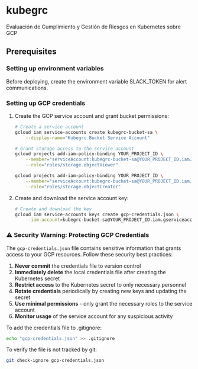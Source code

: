 # kubegrc
Evaluación de Cumplimiento y Gestión de Riesgos en Kubernetes sobre GCP

## Prerequisites
### Setting up environment variables
Before deploying, create the environment variable SLACK_TOKEN for alert communications.

### Setting up GCP credentials
1. Create the GCP service account and grant bucket permissions:

    ```bash
    # Create a service account
    gcloud iam service-accounts create kubegrc-bucket-sa \
        --display-name="Kubegrc Bucket Service Account"

    # Grant storage access to the service account
    gcloud projects add-iam-policy-binding YOUR_PROJECT_ID \
        --member="serviceAccount:kubegrc-bucket-sa@YOUR_PROJECT_ID.iam.gserviceaccount.com" \
        --role="roles/storage.objectViewer"

    gcloud projects add-iam-policy-binding YOUR_PROJECT_ID \
        --member="serviceAccount:kubegrc-bucket-sa@YOUR_PROJECT_ID.iam.gserviceaccount.com" \
        --role="roles/storage.objectCreator"
    ```

2. Create and download the service account key:
    ```bash
    # Create and download the key
    gcloud iam service-accounts keys create gcp-credentials.json \
        --iam-account=kubegrc-bucket-sa@YOUR_PROJECT_ID.iam.gserviceaccount.com
    ```

### ⚠️ Security Warning: Protecting GCP Credentials
The `gcp-credentials.json` file contains sensitive information that grants access to your GCP resources. Follow these security best practices:

1. **Never commit** the credentials file to version control
2. **Immediately delete** the local credentials file after creating the Kubernetes secret
3. **Restrict access** to the Kubernetes secret to only necessary personnel
4. **Rotate credentials** periodically by creating new keys and updating the secret
5. **Use minimal permissions** - only grant the necessary roles to the service account
6. **Monitor usage** of the service account for any suspicious activity

To add the credentials file to .gitignore:
```bash
echo "gcp-credentials.json" >> .gitignore
```

To verify the file is not tracked by git:
```bash
git check-ignore gcp-credentials.json
```
